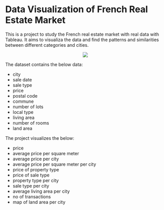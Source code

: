 # Data Visualization of French Real Estate Market

This is a project to study the French real estate market with real data with Tableau. It aims to visualiza the data and find the patterns and similarities between different categories and cities.

<p align = "center">
  <img src = "https://www.verzun.com/cms-data/upload/luxury-real-estate-cote-d-azur-french-riviera-france-for-sale-2.jpg"
       </p>

The dataset contains the below data:

- city
- sale date
- sale type
- price
- postal code
- commune
- number of lots
- local type
- living area
- number of rooms
- land area

The project visualizes the below:

- price
- average price per square meter
- average price per city
- average price per square meter per city
- price of property type
- price of sale type
- property type per city
- sale type per city
- average living area per city
- no of transactions
- map of land area per city
